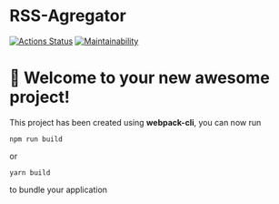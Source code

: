 # RSS-Agregator

[![Actions Status](https://github.com/ikki-li/frontend-project-11/workflows/hexlet-check/badge.svg)](https://github.com/ikki-li/frontend-project-11/actions)
[![Maintainability](https://api.codeclimate.com/v1/badges/2cbd47b4b6dabacaab69/maintainability)](https://codeclimate.com/github/ikki-li/frontend-project-11/maintainability)


# 🚀 Welcome to your new awesome project!

This project has been created using **webpack-cli**, you can now run

```
npm run build
```

or

```
yarn build
```

to bundle your application
